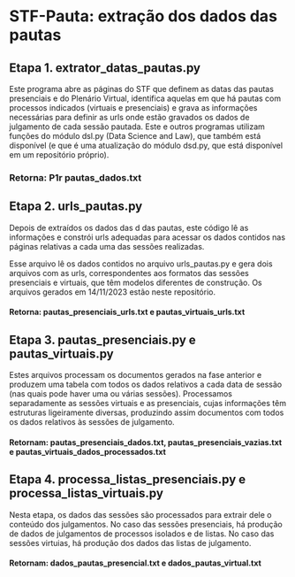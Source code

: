 # STF-Pauta: extração dos dados das pautas

## Etapa 1. extrator_datas_pautas.py

Este programa abre as páginas do STF que definem as datas das pautas presenciais e do Plenário Virtual, identifica aquelas em que há pautas com processos indicados (virtuais e presenciais) e grava as informações necessárias para definir as urls onde estão gravados os dados de julgamento de cada sessão pautada.
Este e outros programas utilizam funções do módulo dsl.py (Data Science and Law), que também está disponível (e que é uma atualização do módulo dsd.py, que está disponível em um repositório próprio).
### Retorna: P1r pautas_dados.txt

## Etapa 2. urls_pautas.py

Depois de extraídos os dados das d das pautas, este código lê as informações e constrói urls adequadas para acessar os dados contidos nas páginas relativas a cada uma das sessões realizadas.

Esse arquivo lê os dados contidos no arquivo urls_pautas.py e gera dois arquivos com as urls, correspondentes aos formatos das sessões presenciais e virtuais, que têm modelos diferentes de construção.
Os arquivos gerados em 14/11/2023 estão neste repositório.
#### Retorna: pautas_presenciais_urls.txt e pautas_virtuais_urls.txt

## Etapa 3. pautas_presenciais.py e pautas_virtuais.py
Estes arquivos processam os documentos gerados na fase anterior e produzem uma tabela com todos os dados relativos a cada data de sessão (nas quais pode haver uma ou várias sessões).
Processamos separadamente as sessões virtuais e as presenciais, cujas informações têm estruturas ligeiramente diversas, produzindo assim documentos com todos os dados relativos às sessões de julgamento.
#### Retornam: pautas_presenciais_dados.txt, pautas_presenciais_vazias.txt e pautas_virtuais_dados_processados.txt

## Etapa 4. processa_listas_presenciais.py e processa_listas_virtuais.py
Nesta etapa, os dados das sessões são processados para extrair dele o conteúdo dos julgamentos.
No caso das sessões presenciais, há produção de dados de julgamentos de processos isolados e de listas.
No caso das sessões virtuias, há produção dos dados das listas de julgamento.
#### Retornam: dados_pautas_presencial.txt e dados_pautas_virtual.txt
